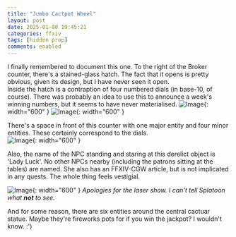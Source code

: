 ```yaml
---
title: "Jumbo Cactpot Wheel"
layout: post
date: 2025-01-08 19:45:21
categories: ffxiv
tags: [hidden prop]
comments: enabled
---
```

I finally remembered to document this one. To the right of the Broker counter, there's a stained-glass hatch. The fact that it opens is pretty obvious, given its design, but I have never seen it open.  
Inside the hatch is a contraption of four numbered dials (in base-10, of course). There was probably an idea to use this to announce a week's winning numbers, but it seems to have never materialised.
![Image](/JC_1.png){: width="600" }  ![Image](/JC_3.png){: width="600" }

There's a space in front of this counter with one major entity and four minor entities. These certainly correspond to the dials.  
![Image](/JC_2.png){: width="600" }

Also, the name of the NPC standing and staring at this derelict object is 'Lady Luck'. No other NPCs nearby (including the patrons sitting at the tables) are named. She also has an FFXIV-CGW article, but is not implicated in any quests.
The whole thing feels vestigial.

![Image](/JC_4.png){: width="600" }
_Apologies for the laser show. I can't tell Splatoon what **not** to see._

And for some reason, there are six entities around the central cactuar statue. Maybe they're fireworks pots for if you win the jackpot? I wouldn't know. :')



